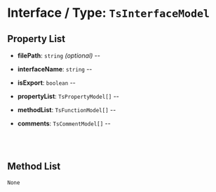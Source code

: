 # Interface / Type: `TsInterfaceModel`

    

## Property List

- **filePath**: `string` _(optional)_ -- 


- **interfaceName**: `string` -- 


- **isExport**: `boolean` -- 


- **propertyList**: `TsPropertyModel[]` -- 


- **methodList**: `TsFunctionModel[]` -- 


- **comments**: `TsCommentModel[]` -- 


<br/>
<br/>

## Method List

`None`
